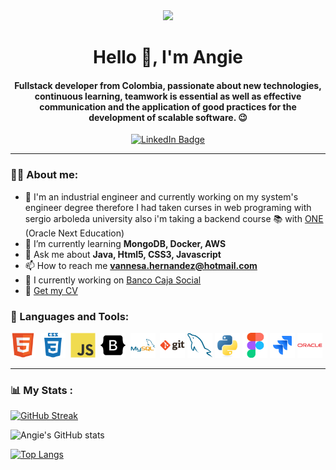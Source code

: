 <div id="header" align="center">
        <img src="https://media.giphy.com/media/vqxviVfqGAa14SgeiC/giphy.gif" width="200" />
        <h1 align="center">Hello 👋, I'm Angie</h1>        
        <h4 align="">Fullstack developer from Colombia, passionate about new technologies, continuous learning, teamwork is essential as well as effective communication and the application of good practices for the development of scalable software. 😉</h4>
</div>

<div id="badges" align="center">
    <a href="https://www.linkedin.com/in/angie-vannesa-hernandez-chivata-643a04141/" target="_blank">
        <img src="https://img.shields.io/twitter/url?label=LinkedIn&logo=LinkedIn&style=social&url=https%3A%2F%2Fwww.linkedin.com%2Fin%2Fangie-vannesa-hernandez-chivata-643a04141%2F"
            alt="LinkedIn Badge" />
 </a>
</div>     

---

### 👨‍💻 About me:

- 📝 I'm an industrial engineer and currently working on my system's
engineer degree therefore I had taken curses in web programing
with sergio arboleda university also i'm taking a backend course 📚 with [ONE](https://www.oracle.com/pe/education/oracle-next-education/) (Oracle Next Education) 
- 🌱 I’m currently learning **MongoDB, Docker, AWS**
- 💬 Ask me about **Java, Html5, CSS3, Javascript**
- 📫 How to reach me **vannesa.hernandez@hotmail.com**
- 🚀  I currently working on [Banco Caja Social](https://www.bancocajasocial.com/portalserver/bcs-public/inicio)
- 💾 [Get my CV](https://github.com/avhernandez77/CV_Angie_Hernandez/blob/main/CV%20Angie%20Hernandez.pdf)

<div align="left">
    <h3>🔨 Languages and Tools:</h3>
    <div>
        <img src="https://github.com/devicons/devicon/blob/master/icons/html5/html5-original.svg" title="HTML5" alt="HTML" width="40" height="40"/>&nbsp;
        <img src="https://github.com/devicons/devicon/blob/master/icons/css3/css3-plain-wordmark.svg"  title="CSS3" alt="CSS" width="40" height="40"/>&nbsp;
        <img src="https://github.com/devicons/devicon/blob/master/icons/javascript/javascript-original.svg" title="JavaScript" alt="JavaScript" width="40" height="40"/>&nbsp;
        <img src="https://github.com/devicons/devicon/blob/master/icons/bootstrap/bootstrap-plain.svg" title="Bootstrap" alt="Bootstrap" width="40" height="40"/>&nbsp;
        <img src="https://github.com/devicons/devicon/blob/master/icons/mysql/mysql-original-wordmark.svg" title="MySQL"  alt="MySQL" width="40" height="40"/>&nbsp;
        <img src="https://github.com/devicons/devicon/blob/master/icons/git/git-original-wordmark.svg" title="Git" **alt="Git" width="40" height="40"/>
        <img src="https://github.com/devicons/devicon/blob/master/icons/mysql/mysql-plain.svg" title="Git" **alt="Git" width="40" height="40"/>
        <img src="https://github.com/devicons/devicon/blob/master/icons/python/python-original.svg" title="Python" **alt="Python" width="40" height="40"/>
        <img src="https://github.com/devicons/devicon/blob/master/icons/figma/figma-original.svg" title="Figma" **alt="Figma" width="40" height="40"/>
        <img src="https://github.com/devicons/devicon/blob/master/icons/jira/jira-original.svg" title="Jira" **alt="Jira" width="40" height="40"/>
        <img src="https://github.com/devicons/devicon/blob/master/icons/oracle/oracle-original.svg" title="Oracle cloud" **alt="Oracle cloud" width="40" height="40"/>    
      </div>
</div>

---
### 📊 My Stats :

[![GitHub Streak](https://streak-stats.demolab.com?user=avhernandez77&theme=radical&date_format=M%20j%5B%2C%20Y%5D&mode=weekly)](https://git.io/streak-stats)

![Angie's GitHub stats](https://github-readme-stats.vercel.app/api?username=avhernandez77&show_icons=true&theme=radical)

[![Top Langs](https://github-readme-stats.vercel.app/api/top-langs/?username=avhernandez77&theme=radical)](https://github.com/anuraghazra/github-readme-stats)

